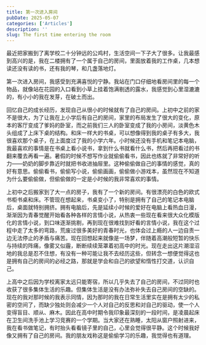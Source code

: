 ```yaml
---
title: 第一次进入房间
pubDate: 2025-05-07
categories: ['Articles']
description: ''
slug: The first time entering the room
---
```


最近把家搬到了离学校二十分钟远的公鸡村，生活空间一下子大了很多。让我最感到高兴的是，我在二楼拥有了一个属于自己的房间，里面放着我的工作桌，几本想读还没有读的书，还有我的琴，和几盏落地灯。

第一次进入房间，我感受到充满喜悦的宁静。我站在门口仔细地看房间里的每一个物品，就像站在花园的入口看到小草上挂着饱满剔透的露水，我感觉到心里湿漉漉的，有小小的我在发芽，在破土而出。

回忆自己的成长经历，发现自己从很小的时候就有了自己的房间。上初中之前的家不是很大，为了让我在上小学后有自己的房间，家里的布局发生了很大的变化，原本的客厅变成了爹妈的卧室，而之前我们三人的卧室变成了我的小房间，淡黄色木头组成了上床下桌的结构。和床一样大的书桌，可以想像得到我的桌子有多大，我很喜欢那个桌子，在上面度过了我的小学六年。小时候还没有手机和笔记本电脑，我最喜欢的事情是在书桌上看小说书，拿到什么书就看什么书，然后再把看过的书翻来覆去再看一遍。暑假的时候不想写作业就偷偷看书，因此也练就了非常好的听力——奶奶的脚步靠近时就把书收进抽屉里。这种偷偷做自己的事情的感觉，真的好有意思。偷偷看书，偷偷写小说，偷偷画画，偷偷做小游戏本，虽然现在不知道为什么要偷偷做，但偷偷做的一定是小时候的我非常喜欢的事情。

上初中之后搬家到了大一点的房子，我有了一个新的房间。有很漂亮的白色的欧式书柜书桌和床。不管现在想起来，书桌变小了，特别是拥有了自己的笔记本电脑后，桌面就特别拥挤。拥有电脑后，先是延续小时候的爱好在电脑上看热血日漫，渐渐因为青春觉醒开始看各种各样的言情小说，从热衷一些现在看来很大众化模版化的言情小说，到口味逐渐挑剔，再到现在很难找到好看的言情小说，我在这个过程中走了太多的弯路，荒废过很多美好的青春时光，也体会过上瘾的人一边自责一边无法停止的矛盾与痛苦。现在回想起来就像是一场梦，伴随着高潮般短暂的快乐与持续的阵痛，像雾又似霾，断断续续笼罩着初高中的时光。现在走出这片潮湿沼地的我总是忍不住想，有没有一种可能让我不去经历这些，但转念一想便觉得这也是拥有自己的房间的必经之路，那就是学会和自己的欲望和惰性打交道，认识自己。

上高中之后因为学校离家太远只能寄宿，所以几乎失去了自己的房间，不过同时也收获了很多集体生活的乐趣。但集体生活是没有办法弥补失去自己房间的空缺的。现在的我对那时候的我表示同情，因为那时的我在日常生活里实在是拥有太少的私密的空间了，而缺少独处则会减少一个人对自己的反思和对自己的驱动，使一个人变得盲目、顺从、麻木。因此在高中时期令我印象最深刻的一段时间，是凌晨起床在卫生间洗手池上学习竞赛的一个学期。当大家还在熟睡，太阳从窗户照射进来，我在看书做笔记，有时抬头看看镜子里的自己，心里会觉得很平静。这个时候我好像又拥有了自己的房间。我的朋友戏称这是偷偷学习的乐趣，我觉得也有道理。

